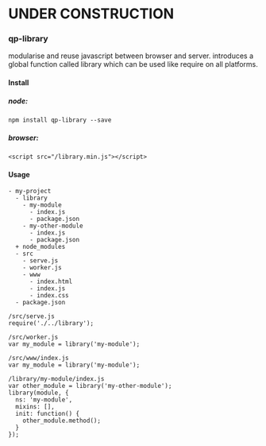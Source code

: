 # UNDER CONSTRUCTION

### qp-library

modularise and reuse javascript between browser and server. introduces a global function called library which can be used like require on all platforms.

#### Install

##### node:
`npm install qp-library --save`
##### browser:
`<script src="/library.min.js"></script>`

#### Usage
````
- my-project
  - library
    - my-module
      - index.js
      - package.json
    - my-other-module
      - index.js
      - package.json
  + node_modules
  - src
    - serve.js
    - worker.js
    - www
      - index.html
      - index.js
      - index.css
  - package.json
````

````
/src/serve.js
require('./../library');
````
````
/src/worker.js
var my_module = library('my-module');
````
````
/src/www/index.js
var my_module = library('my-module');
````
````
/library/my-module/index.js
var other_module = library('my-other-module');
library(module, {
  ns: 'my-module',
  mixins: [],
  init: function() {
    other_module.method();
  }
});
````
